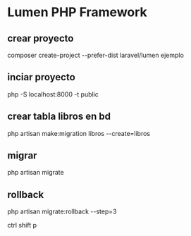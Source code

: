 # Lumen PHP Framework

## crear proyecto
composer create-project --prefer-dist laravel/lumen ejemplo

## inciar proyecto
php -S localhost:8000 -t public

## crear tabla libros en bd
php artisan make:migration libros --create=libros

## migrar
php artisan migrate

## rollback
php artisan migrate:rollback --step=3

ctrl shift p